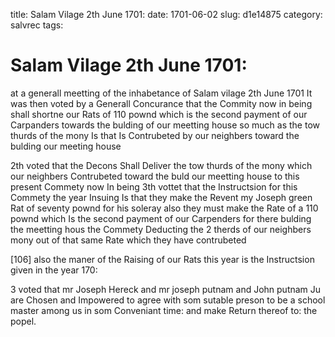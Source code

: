 title: Salam Vilage 2th June 1701:
date: 1701-06-02
slug: d1e14875
category: salvrec
tags: 


<div markdown class="doc" id="d1e14875">


# Salam Vilage 2th June 1701: 

at a generall meetting of the inhabetance of Salam vilage 2th June 1701 It was then voted by a Generall Concurance that the Commity now in being shall shortne our Rats of 110 pownd which is the second payment of our Carpanders towards the bulding of our meetting house so much as the tow thurds of the mony Is that Is Contrubeted by our neighbers toward the bulding our meeting house 

2th voted that the Decons Shall Deliver the tow thurds of the mony which our neighbers Contrubeted toward the buld our meetting house to this present Commety now In being 3th vottet that the Instructsion for this Commety the year Insuing Is that they make the Revent my Joseph green Rat of seventy pownd for his soleray also they must make the Rate of a 110 pownd which Is the second payment of our Carpenders for there bulding the meetting hous the Commety Deducting the 2 therds of our neighbers mony out of that same Rate which they have contrubeted 

[106] also the maner of the Raising of our Rats this year is the Instructsion given in the year 170: 

3 voted that mr Joseph Hereck and mr joseph putnam and John putnam Ju are Chosen and Impowered to agree with som sutable preson to be a school master among us in som Conveniant time: and make Return thereof to: the popel.
</div>